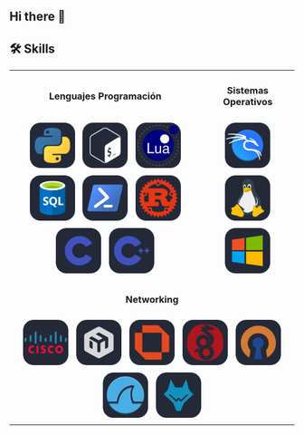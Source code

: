 ## Hi there 👋

## 🛠️ Skills

<table>
  <tr>
    <td align="center"><h3>Lenguajes Programación</h3></td>
    <td align="center"><h3>Sistemas Operativos</h3></td>
  </tr>
  <tr>
    <td align="center">
      <img src="./img/python.png" style="width: 80px;display:inline-block; margin:5px;">
      <img src="./img/bash.png" style="width: 80px;display:inline-block; margin:5px;">
      <img src="./img/lua.png" style="width: 80px;display:inline-block; margin:5px;">
      <img src="./img/sql.png" style="width: 80px;display:inline-block; margin:5px;">
      <img src="./img/powershell.png" style="width: 80px;display:inline-block; margin:5px;">
      <img src="./img/rust.png" style="width: 80px;display:inline-block; margin:5px;">
      <img src="./img/c.png" style="width: 80px;display:inline-block; margin:5px;">
      <img src="./img/cpp.png" style="width: 80px;display:inline-block; margin:5px;">
    </td>
    <td align="center">
      <img src="./img/kali.png" style="width: 80px;display:inline-block; margin:5px;">
      <img src="./img/linux.png" style="width: 80px;display:inline-block; margin:5px;">
      <img src="./img/windows.png" style="width: 80px;display:inline-block; margin:5px">
    </td>
  </tr>
  <tr>
    <td align="center" colspan=2>
      <h3>Networking</h3>
    </td>
    <tr>
      <td align="center" colspan=2>
        <img src="./img/cisco.png" style="width: 80px;display:inline-block; margin:5px;">
        <img src="./img/mikrotik.png" style="width: 80px;display:inline-block; margin:5px;">
        <img src="./img/opnsense.png" style="width: 80px;display:inline-block; margin:5px">
        <img src="./img/wireguard.png" style="width: 80px;display:inline-block; margin:5px">
        <img src="./img/openvpn.png" style="width: 80px;display:inline-block; margin:5px">
        <img src="./img/wireshark.png" style="width: 80px;display:inline-block; margin:5px">
        <img src="./img/wazuh.png" style="width: 80px;display:inline-block; margin:5px">
      </td>
    </tr>
  </tr>
</table>




